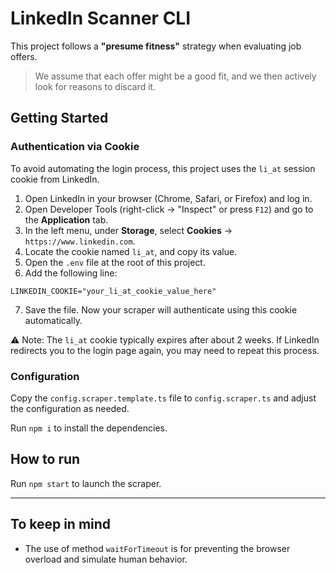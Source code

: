 # LinkedIn Scanner CLI

This project follows a **"presume fitness"** strategy when evaluating job offers.

> We assume that each offer might be a good fit, and we then actively look for reasons to discard it.

## Getting Started

### Authentication via Cookie

To avoid automating the login process, this project uses the `li_at` session cookie from LinkedIn.

1. Open LinkedIn in your browser (Chrome, Safari, or Firefox) and log in.
2. Open Developer Tools (right-click → "Inspect" or press `F12`) and go to the **Application** tab.
3. In the left menu, under **Storage**, select **Cookies** → `https://www.linkedin.com`.
4. Locate the cookie named `li_at`, and copy its value.
5. Open the `.env` file at the root of this project.
6. Add the following line:

```
LINKEDIN_COOKIE="your_li_at_cookie_value_here"
```

7. Save the file. Now your scraper will authenticate using this cookie automatically.

⚠️ Note: The `li_at` cookie typically expires after about 2 weeks. If LinkedIn redirects you to the login page again, you may need to repeat this process.

### Configuration

Copy the `config.scraper.template.ts` file to `config.scraper.ts` and adjust the configuration as needed.

Run `npm i` to install the dependencies.

## How to run

Run `npm start` to launch the scraper.

---

## To keep in mind

- The use of method `waitForTimeout` is for preventing the browser overload and simulate human behavior.
